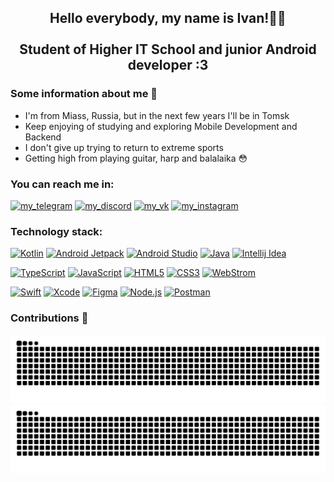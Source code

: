 <h2 align="center">Hello everybody, my name is Ivan!🤘🏽 <br/> <br/>
Student of Higher IT School and junior Android developer :3</h2>

### Some information about me 🧐
- I'm from Miass, Russia, but in the next few years I'll be in Tomsk
- Keep enjoying of studying and exploring Mobile Development and Backend
- I don't give up trying to return to extreme sports
- Getting high from playing guitar, harp and balalaika 😳

### You can reach me in:
[<img alt="my_telegram" height="25px" src="https://img.shields.io/badge/-Telegram-26A5E4?style=for-the-badge&logo=telegram"/>][telegram]
[<img alt="my_discord" height="25px" src="https://img.shields.io/badge/-discord-743CBC?style=for-the-badge&logo=discord&logoColor=white"/>][discord] 
[<img alt="my_vk" height="25px" src="https://img.shields.io/badge/-VK-0077ff?style=for-the-badge&logo=vk"/>][myvk]
[<img alt="my_instagram" height="25px" src="https://img.shields.io/badge/-Instagram-8A1868?style=for-the-badge&logo=Instagram"/>][intagram] 

### Technology stack:
[<img  alt="Kotlin" height="25px" src="https://img.shields.io/badge/-Kotlin-B24DFF.svg?logo=kotlin&style=for-the-badge&logoColor=white" />][kotlin]
[<img  alt="Android Jetpack" height="25px" src="https://img.shields.io/badge/-Android%20Jetpack-4285F4.svg?logo=Jetpack%20Compose&style=for-the-badge&logoColor=white" />][jetpack]
[<img  alt="Android Studio" height="25px" src="https://img.shields.io/badge/-Android%20studio-3DDC84.svg?logo=ANdroid%20Studio&style=for-the-badge&logoColor=white" />][android-studio]
[<img  alt="Java" height="25px" src="https://img.shields.io/badge/-Java-f89820.svg?logo=&style=for-the-badge" />][java]
[<img  alt="Intellij Idea" height="25px" src="https://img.shields.io/badge/-Intellij%20idea-EF5550.svg?logo=Intellij%20Idea&style=for-the-badge&logoColor=white" />][idea]

[<img  alt="TypeScript" height="25px" src="https://img.shields.io/badge/-TypeScript-2C7489.svg?logo=TypeScript&style=for-the-badge&logoColor=white" />][typescript]
[<img  alt="JavaScript" height="25x" src="https://img.shields.io/badge/-Javascript-F7DF1E.svg?logo=JavaScript&style=for-the-badge&logoColor=black" />][js]
[<img  alt="HTML5" height="25px" src="https://img.shields.io/badge/-Html5-E34F26.svg?logo=html5&style=for-the-badge&logoColor=white" />][html5]
[<img  alt="CSS3" height="25px" src="https://img.shields.io/badge/-Css3-1572B6.svg?logo=css3&style=for-the-badge&logoColor=white" />][css3]
[<img  alt="WebStrom" height="25px" src="https://img.shields.io/badge/-WebStorm-60DBE4.svg?logo=webstorm&style=for-the-badge&logoColor=black" />][webstorm]

[<img  alt="Swift" height="25px" src="https://img.shields.io/badge/-Swift-F04934.svg?logo=swift&style=for-the-badge&logoColor=white" />][swift]
[<img  alt="Xcode" height="25px" src="https://img.shields.io/badge/-Xcode-2964D6.svg?logo=xcode&style=for-the-badge&logoColor=white" />][xcode]
[<img  alt="Figma" height="25px" src="https://img.shields.io/badge/-Figma-F24E1E.svg?logo=figma&style=for-the-badge&logoColor=white" />][figma]
[<img  alt="Node.js" height="25px" src="https://img.shields.io/badge/-Node.js-339933.svg?logo=node.js&style=for-the-badge&logoColor=white" />][nodejs]
[<img  alt="Postman" height="25px" src="https://img.shields.io/badge/-Postman-FD6F36.svg?logo=postman&style=for-the-badge&logoColor=white"/>][postman]

### Contributions 🐍
![shake gif](https://raw.githubusercontent.com/ithirteeng/ithirteeng/output/ocena.svg#gh-dark-mode-only)
![light snake gif](https://raw.githubusercontent.com/ithirteeng/ithirteeng/output/github-contribution-grid-snake.svg#gh-light-mode-only)

[myvk]: https://vk.com/ldv_13
[telegram]: https://t.me/ithirteeng
[intagram]: https://www.instagram.com/walliemann
[discord]: https://discordapp.com/users/ithirteeng#5078

[html5]: https://dev.w3.org/html5/html-author
[css3]: https://www.w3.org/Style/CSS/specs.en.html
[sass]: https://sass-lang.com/
[js]: https://www.javascript.com/
[git]: https://git-scm.com/
[github]: https://github.com/
[figma]: https://www.figma.com/
[idea]: https://www.jetbrains.com/idea/
[android-studio]: https://developer.android.com/studio
[kotlin]: https://kotlinlang.org/
[java]: https://www.java.com/
[postman]: https://www.postman.com/
[jetpack]: https://developer.android.com/jetpack
[swift]: https://www.apple.com/swift/
[xcode]: hhttps://developer.apple.com/xcode/
[appcode]: https://www.jetbrains.com/objc/
[vue]: https://vuejs.org
[typescript]: https://www.typescriptlang.org
[nodejs]: https://nodejs.org/en/
[webstorm]: https://www.jetbrains.com/webstorm/?ysclid=l8jq869uve292946107
